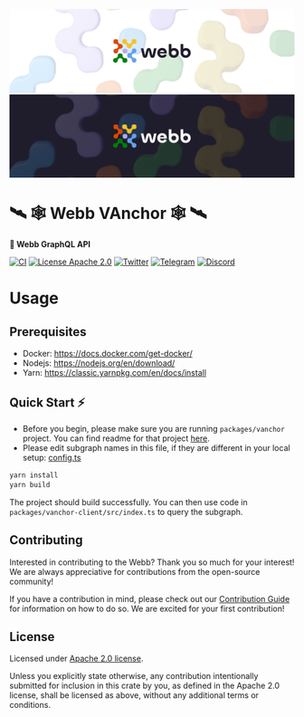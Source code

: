 <div align="center">
<a href="https://www.webb.tools/">

![Webb Logo](./assets/webb_banner_light.png#gh-light-mode-only)
![Webb Logo](./assets/webb_banner_dark.png#gh-dark-mode-only)
</a>

  </div>
<h1 align="left"> 🛰️ 🕸️ Webb VAnchor 🕸️ 🛰️ </h1>
<p align="left">
    <strong>🚀 Webb GraphQL API </strong>
</p>

<div align="left" >

[![CI](https://github.com/webb-tools/orbit/actions/workflows/ci.yml/badge.svg)](https://github.com/webb-tools/web-graphql/actions/workflows/ci.yml)
[![License Apache 2.0](https://img.shields.io/badge/License-Apache%202.0-blue.svg?style=flat-square)](https://opensource.org/licenses/Apache-2.0)
[![Twitter](https://img.shields.io/twitter/follow/webbprotocol.svg?style=flat-square&label=Twitter&color=1DA1F2)](https://twitter.com/webbprotocol)
[![Telegram](https://img.shields.io/badge/Telegram-gray?logo=telegram)](https://t.me/webbprotocol)
[![Discord](https://img.shields.io/discord/833784453251596298.svg?style=flat-square&label=Discord&logo=discord)](https://discord.gg/cv8EfJu3Tn)

</div>

<h1 id="usage"> Usage </h1>

<h2 id="prerequisites"> Prerequisites </h2>

- Docker: https://docs.docker.com/get-docker/
- Nodejs: https://nodejs.org/en/download/
- Yarn: https://classic.yarnpkg.com/en/docs/install

<h2 style="border-bottom:none"> Quick Start ⚡ </h2>

- Before you begin, please make sure you are running `packages/vanchor` project. You can find readme for that project [here](../vanchor/README.md).
- Please edit subgraph names in this file, if they are different in your local setup: [config.ts](./packages/vanchor-client/config.ts)

```bash
yarn install
yarn build
```

The project should build successfully. You can then use code in `packages/vanchor-client/src/index.ts` to query the subgraph.

<h2 id="contribute"> Contributing </h2>

Interested in contributing to the Webb? Thank you so much for your interest! We are always appreciative for contributions from the open-source community!

If you have a contribution in mind, please check out our [Contribution Guide](./.github/CONTRIBUTING.md) for information on how to do so. We are excited for your first contribution!

<h2 id="license"> License </h2>

Licensed under <a href="LICENSE">Apache 2.0 license</a>.

Unless you explicitly state otherwise, any contribution intentionally submitted for inclusion in this crate by you, as defined in the Apache 2.0 license, shall be licensed as above, without any additional terms or conditions.
